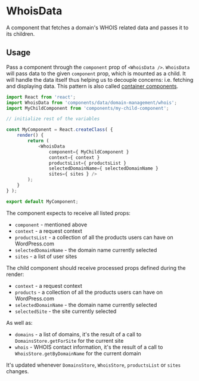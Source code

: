 WhoisData
=========

A component that fetches a domain's WHOIS related data and passes it to its children.

## Usage

Pass a component through the `component` prop of `<WhoisData />`. `WhoisData` will pass data to the given `component` prop, which is mounted as a child.
It will handle the data itself thus helping us to decouple concerns: i.e. fetching and displaying data. This pattern is also called [container components](https://medium.com/@learnreact/container-components-c0e67432e005).

```js
import React from 'react';
import WhoisData from 'components/data/domain-management/whois';
import MyChildComponent from 'components/my-child-component';

// initialize rest of the variables

const MyComponent = React.createClass( {
	render() {
		return (
			<WhoisData
				component={ MyChildComponent }
				context={ context }
				productsList={ productsList }
				selectedDomainName={ selectedDomainName }
				sites={ sites } />
		);
	}
} );

export default MyComponent;
```

The component expects to receive all listed props:

* `component` - mentioned above
* `context` - a request context
* `productsList` - a collection of all the products users can have on WordPress.com
* `selectedDomainName` - the domain name currently selected 
* `sites` - a list of user sites 

The child component should receive processed props defined during the render:

* `context` - a request context
* `products` - a collection of all the products users can have on WordPress.com
* `selectedDomainName` - the domain name currently selected 
* `selectedSite` - the site currently selected  

As well as:

* `domains` - a list of domains, it's the result of a call to `DomainsStore.getForSite` for the current site
* `whois` - WHOIS contact information, it's the result of a call to `WhoisStore.getByDomainName` for the current domain  

It's updated whenever `DomainsStore`, `WhoisStore`, `productsList` or `sites` changes.
